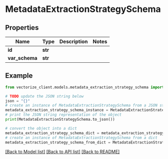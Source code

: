 # MetadataExtractionStrategySchema


## Properties

Name | Type | Description | Notes
------------ | ------------- | ------------- | -------------
**id** | **str** |  | 
**var_schema** | **str** |  | 

## Example

```python
from vectorize_client.models.metadata_extraction_strategy_schema import MetadataExtractionStrategySchema

# TODO update the JSON string below
json = "{}"
# create an instance of MetadataExtractionStrategySchema from a JSON string
metadata_extraction_strategy_schema_instance = MetadataExtractionStrategySchema.from_json(json)
# print the JSON string representation of the object
print(MetadataExtractionStrategySchema.to_json())

# convert the object into a dict
metadata_extraction_strategy_schema_dict = metadata_extraction_strategy_schema_instance.to_dict()
# create an instance of MetadataExtractionStrategySchema from a dict
metadata_extraction_strategy_schema_from_dict = MetadataExtractionStrategySchema.from_dict(metadata_extraction_strategy_schema_dict)
```
[[Back to Model list]](../README.md#documentation-for-models) [[Back to API list]](../README.md#documentation-for-api-endpoints) [[Back to README]](../README.md)


